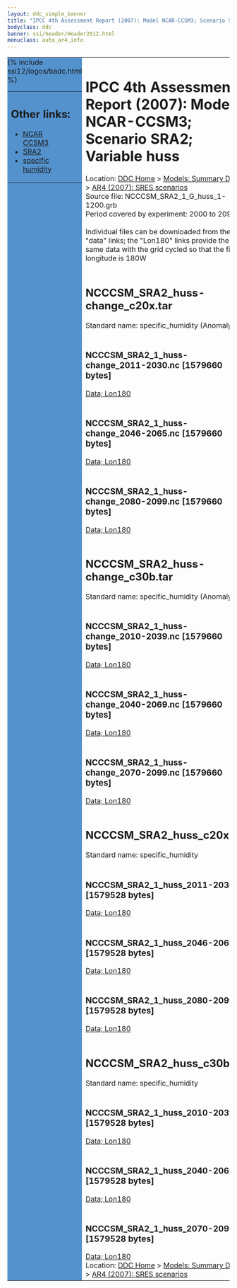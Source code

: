 ```yaml
---
layout: ddc_simple_banner
title: "IPCC 4th Assessment Report (2007): Model NCAR-CCSM3; Scenario SRA2; Variable huss"
bodyclass: ddc
banner: ssi/header/Header2012.html
menuclass: auto_ar4_info
---
```



<table width="100%" border="0" cellspacing="0" cellpadding="0" style="border-collapse: collapse;">
<tr style="margin:0;padding:0;border:0;">
<td style="margin:0;padding:0;border:0;height:1pt;width:150pt;background:#5492CD;" valign="top" >

<div id="lh-col2" class="auto_ar4_info">
<table class="menumain" bgcolor="#5492CD" cellspacing="0" width="100%" border="0">
<tr><td>
<h2> Other links:</h2>
<ul>
<li><a href="/auto/ar4/model-NCAR-CCSM3.html">NCAR<br/>CCSM3</a></li>
<li><a href="/auto/ar4/scenario-SRA2.html">SRA2</a></li>
<li><a href="/auto/ar4/var-specific_humidity.html">specific humidity</a></li>
</ul>
</td></tr>
{% include ssi12/logos/badc.html %}
</table>
</div>
</td>
<td><h1>IPCC 4th Assessment Report (2007): Model NCAR-CCSM3; Scenario SRA2; Variable huss</h1>

<!-- Breadcrumb1 -->
<div id="breadcrumb1" align="left">
Location: <a href="/index.html">DDC Home</a> > <a href="/sim/gcm_clim/">Models: Summary Data</a>
> <a href="/sim/gcm_clim/SRES_AR4/index.html">AR4 (2007): SRES scenarios</a>
</div>
<!-- End of Breadcrumb1 -->Source file: NCCCSM_SRA2_1_G_huss_1-1200.grb
<br/>
Period covered by experiment: 2000 to 2099<br/>
<br/>Individual files can be downloaded from the "data" links; the "Lon180" links provide the same data
         with the grid cycled so that the first longitude is 180W<br/>
<br/><h2>NCCCSM_SRA2_huss-change_c20x.tar</h2>
Standard name: specific_humidity (Anomaly)<br>
<br/><h3>NCCCSM_SRA2_1_huss-change_2011-2030.nc [1579660 bytes]</h3>
<a href="/cgi-bin/downl/ar4_nc/huss/NCCCSM_SRA2_1_huss-change_2011-2030.nc">Data; </a><a href="/cgi-bin/downl/ar4_nc/huss/NCCCSM_SRA2_1_huss-change_2011-2030.cyto180.nc"> Lon180</a><br/>
<br/><h3>NCCCSM_SRA2_1_huss-change_2046-2065.nc [1579660 bytes]</h3>
<a href="/cgi-bin/downl/ar4_nc/huss/NCCCSM_SRA2_1_huss-change_2046-2065.nc">Data; </a><a href="/cgi-bin/downl/ar4_nc/huss/NCCCSM_SRA2_1_huss-change_2046-2065.cyto180.nc"> Lon180</a><br/>
<br/><h3>NCCCSM_SRA2_1_huss-change_2080-2099.nc [1579660 bytes]</h3>
<a href="/cgi-bin/downl/ar4_nc/huss/NCCCSM_SRA2_1_huss-change_2080-2099.nc">Data; </a><a href="/cgi-bin/downl/ar4_nc/huss/NCCCSM_SRA2_1_huss-change_2080-2099.cyto180.nc"> Lon180</a><br/>
<br/><h2>NCCCSM_SRA2_huss-change_c30b.tar</h2>
Standard name: specific_humidity (Anomaly)<br>
<br/><h3>NCCCSM_SRA2_1_huss-change_2010-2039.nc [1579660 bytes]</h3>
<a href="/cgi-bin/downl/ar4_nc/huss/NCCCSM_SRA2_1_huss-change_2010-2039.nc">Data; </a><a href="/cgi-bin/downl/ar4_nc/huss/NCCCSM_SRA2_1_huss-change_2010-2039.cyto180.nc"> Lon180</a><br/>
<br/><h3>NCCCSM_SRA2_1_huss-change_2040-2069.nc [1579660 bytes]</h3>
<a href="/cgi-bin/downl/ar4_nc/huss/NCCCSM_SRA2_1_huss-change_2040-2069.nc">Data; </a><a href="/cgi-bin/downl/ar4_nc/huss/NCCCSM_SRA2_1_huss-change_2040-2069.cyto180.nc"> Lon180</a><br/>
<br/><h3>NCCCSM_SRA2_1_huss-change_2070-2099.nc [1579660 bytes]</h3>
<a href="/cgi-bin/downl/ar4_nc/huss/NCCCSM_SRA2_1_huss-change_2070-2099.nc">Data; </a><a href="/cgi-bin/downl/ar4_nc/huss/NCCCSM_SRA2_1_huss-change_2070-2099.cyto180.nc"> Lon180</a><br/>
<br/><h2>NCCCSM_SRA2_huss_c20x.tar</h2>
Standard name: specific_humidity<br>
<br/><h3>NCCCSM_SRA2_1_huss_2011-2030.nc [1579528 bytes]</h3>
<a href="/cgi-bin/downl/ar4_nc/huss/NCCCSM_SRA2_1_huss_2011-2030.nc">Data; </a><a href="/cgi-bin/downl/ar4_nc/huss/NCCCSM_SRA2_1_huss_2011-2030.cyto180.nc"> Lon180</a><br/>
<br/><h3>NCCCSM_SRA2_1_huss_2046-2065.nc [1579528 bytes]</h3>
<a href="/cgi-bin/downl/ar4_nc/huss/NCCCSM_SRA2_1_huss_2046-2065.nc">Data; </a><a href="/cgi-bin/downl/ar4_nc/huss/NCCCSM_SRA2_1_huss_2046-2065.cyto180.nc"> Lon180</a><br/>
<br/><h3>NCCCSM_SRA2_1_huss_2080-2099.nc [1579528 bytes]</h3>
<a href="/cgi-bin/downl/ar4_nc/huss/NCCCSM_SRA2_1_huss_2080-2099.nc">Data; </a><a href="/cgi-bin/downl/ar4_nc/huss/NCCCSM_SRA2_1_huss_2080-2099.cyto180.nc"> Lon180</a><br/>
<br/><h2>NCCCSM_SRA2_huss_c30b.tar</h2>
Standard name: specific_humidity<br>
<br/><h3>NCCCSM_SRA2_1_huss_2010-2039.nc [1579528 bytes]</h3>
<a href="/cgi-bin/downl/ar4_nc/huss/NCCCSM_SRA2_1_huss_2010-2039.nc">Data; </a><a href="/cgi-bin/downl/ar4_nc/huss/NCCCSM_SRA2_1_huss_2010-2039.cyto180.nc"> Lon180</a><br/>
<br/><h3>NCCCSM_SRA2_1_huss_2040-2069.nc [1579528 bytes]</h3>
<a href="/cgi-bin/downl/ar4_nc/huss/NCCCSM_SRA2_1_huss_2040-2069.nc">Data; </a><a href="/cgi-bin/downl/ar4_nc/huss/NCCCSM_SRA2_1_huss_2040-2069.cyto180.nc"> Lon180</a><br/>
<br/><h3>NCCCSM_SRA2_1_huss_2070-2099.nc [1579528 bytes]</h3>
<a href="/cgi-bin/downl/ar4_nc/huss/NCCCSM_SRA2_1_huss_2070-2099.nc">Data; </a><a href="/cgi-bin/downl/ar4_nc/huss/NCCCSM_SRA2_1_huss_2070-2099.cyto180.nc"> Lon180</a><br/>
<!-- Breadcrumb2 -->
<div id="breadcrumb2" align="left">
Location: <a href="/index.html">DDC Home</a> > <a href="/sim/gcm_clim/">Models: Summary Data</a>
> <a href="/sim/gcm_clim/SRES_AR4/index.html">AR4 (2007): SRES scenarios</a>
</div>
<!-- End of Breadcrumb2 --></td></tr></table>

